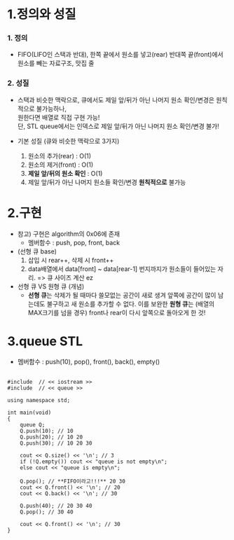 1.정의와 성질
==========
### 1. 정의
- FIFO(LIFO인 스택과 반대), 한쪽 끝에서 원소를 넣고(rear) 반대쪽 끝(front)에서 원소를 빼는 자료구조, 맛집 줄

### 2. 성질
- 스택과 비슷한 맥락으로, 큐에서도 제일 앞/뒤가 아닌 나머지 원소 확인/변경은 원칙적으로 불가능하나, </br>
  원한다면 배열로 직접 구현 가능! </br>
  단, STL queue에서는 인덱스로 제일 앞/뒤가 아닌 나머지 원소 확인/변경 불가!

- 기본 성질 (큐와 비슷한 맥락으로 3가지)
    1. 원소의 추가(rear) : O(1)
    2. 원소의 제거(front) : O(1)
    3. **제일 앞/뒤의 원소 확인** : O(1)
    4. 제일 앞/뒤가 아닌 나머지 원소들 확인/변경 **원칙적으로** 불가능

2.구현
=======
- 참고) 구현은 algorithm의 0x06에 존재 </br>
  - 멤버함수 : push, pop, front, back
- (선형 큐 base)
  1. 삽입 시 rear++, 삭제 시 front++ </br>
  2. data배열에서 data[front] ~ data[rear-1] 번지까지가 원소들이 들어있는 자리. => 큐 사이즈 계산 ez
- 선형 큐 VS 원형 큐 (개념)
    - **선형 큐**는 삭제가 될 때마다 쓸모없는 공간이 새로 생겨 앞쪽에 공간이 많이 남는데도 불구하고 새 원소를 추가할 수 없다. 이를 보완한 **원형 큐**는 (배열의 MAX크기를 넘을 경우) front나 rear이 다시 앞쪽으로 돌아오게 한 것!
 
3.queue STL
=====
- 멤버함수 : push(10), pop(), front(), back(), empty() </br>
<pre>
  <code>
#include <iostream> // << iostream >>
#include <queue> // << queue >>

using namespace std;

int main(void)
{
    queue<int> Q;
    Q.push(10); // 10
    Q.push(20); // 10 20
    Q.push(30); // 10 20 30

    cout << Q.size() << '\n'; // 3
    if (!Q.empty()) cout << "queue is not empty\n";
    else cout << "queue is empty\n";

    Q.pop(); // **FIFO이라고!!!** 20 30
    cout << Q.front() << '\n'; // 20
    cout << Q.back() << '\n'; // 30

    Q.push(40); // 20 30 40
    Q.pop(); // 30 40

    cout << Q.front() << '\n'; // 30
}
  </code>
</pre>


  
  

